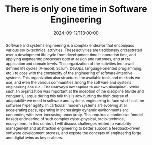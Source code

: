 ---
date: 2024-09-12T13:00:00
title: There is only one time in Software Engineering
abstract: >
  
  Software and systems engineering is a complex endeavor that encompass various socio-technical activities. These activities are traditionally orchestrated over a development life cycle from development time to operation time, and applying engineering processes both at design and run times, and at the application and domain levels. This organization of the activities led to well defined life cycles (V-model, Scrum, DevOps, language-oriented programming, etc.) to cope with the complexity of the engineering of software-intensive systems. This organization also structures the available tools and methods we use, and even the various communities among the software and systems engineering one (i.e., The Conway’s law applied to our own discipline!). While such an organization was important at the inception of the discipline (divide and conquer!), I argue during this talk this is now hurting the high degree of adaptability we need in software and systems engineering to face what I call the software hyper agility. In particular, modern systems are evolving at an accelerating pace, operating in increasingly dynamic environments and contending with ever-increasing uncertainty. This requires a continuous (model-based) engineering of such complex cyber-physical, socio-technical, ecosystems. In this context, I will discuss challenges related to variability management and abstraction engineering to better support a feedback-driven software development process, and explore the concepts of engineering forge and digital twins as key enablers.

event: DiverSE Coffee
location: Rennes, France
speaker: Benoit Combemale

---